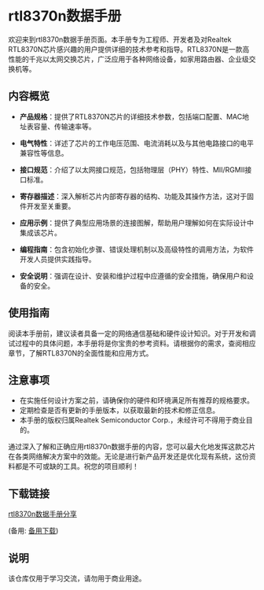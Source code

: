 # rtl8370n数据手册

欢迎来到rtl8370n数据手册页面。本手册专为工程师、开发者及对Realtek RTL8370N芯片感兴趣的用户提供详细的技术参考和指导。RTL8370N是一款高性能的千兆以太网交换芯片，广泛应用于各种网络设备，如家用路由器、企业级交换机等。

## 内容概览

- **产品规格**：提供了RTL8370N芯片的详细技术参数，包括端口配置、MAC地址表容量、传输速率等。
  
- **电气特性**：详述了芯片的工作电压范围、电流消耗以及与其他电路接口的电平兼容性等信息。
  
- **接口规范**：介绍了以太网接口规范，包括物理层（PHY）特性、MII/RGMII接口标准。
  
- **寄存器描述**：深入解析芯片内部寄存器的结构、功能及其操作方法，这对于固件开发至关重要。
  
- **应用示例**：提供了典型应用场景的连接图解，帮助用户理解如何在实际设计中集成该芯片。
  
- **编程指南**：包含初始化步骤、错误处理机制以及高级特性的调用方法，为软件开发人员提供实践指导。
  
- **安全说明**：强调在设计、安装和维护过程中应遵循的安全措施，确保用户和设备的安全。

## 使用指南

阅读本手册前，建议读者具备一定的网络通信基础和硬件设计知识。对于开发和调试过程中的具体问题，本手册将是你宝贵的参考资料。请根据你的需求，查阅相应章节，了解RTL8370N的全面性能和应用方式。

## 注意事项

- 在实施任何设计方案之前，请确保你的硬件和环境满足所有推荐的规格要求。
- 定期检查是否有更新的手册版本，以获取最新的技术和修正信息。
- 本手册的版权归属Realtek Semiconductor Corp.，未经许可不得用于商业目的。

通过深入了解和正确应用rtl8370n数据手册的内容，您可以最大化地发挥这款芯片在各类网络解决方案中的效能。无论是进行新产品开发还是优化现有系统，这份资料都是不可或缺的工具。祝您的项目顺利！

## 下载链接
[rtl8370n数据手册分享](https://pan.quark.cn/s/562472dca324) 

(备用: [备用下载](https://pan.baidu.com/s/1O3FwQOP_-ljerNSn0zeOug?pwd=80d3))

## 说明

该仓库仅用于学习交流，请勿用于商业用途。

